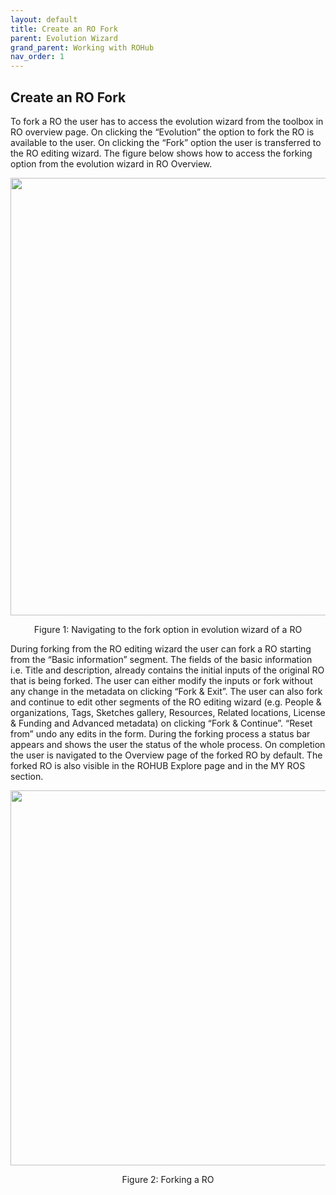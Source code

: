 ```yaml
---
layout: default
title: Create an RO Fork
parent: Evolution Wizard
grand_parent: Working with ROHub
nav_order: 1
---
```


## Create an RO Fork

To fork a RO the user has to access the evolution wizard from the toolbox in RO overview page. On clicking the “Evolution” the option to fork the RO is available to the user. On clicking the “Fork” option the user is transferred to the RO editing wizard. The figure below shows how to access the forking option from the evolution wizard in RO Overview.
<p align="center"> <img src="https://box.psnc.pl/f/4c9422badc/?raw=1" width="700"> </p>
<div align="center"> Figure 1: Navigating to the fork option in evolution wizard of a RO </div>

During forking from the RO editing wizard the user can fork a RO starting from the “Basic information” segment. The fields of the basic information i.e. Title and description, already contains the initial inputs of the original RO that is being forked. The user can either modify the inputs or fork without any change in the metadata on clicking “Fork & Exit”. The user can also fork and continue to edit other segments of the RO editing wizard (e.g. People & organizations, Tags, Sketches gallery, Resources, Related locations, License & Funding and Advanced metadata) on clicking “Fork & Continue”. “Reset from” undo any edits in the form. During the forking process a status bar appears and shows the user the status of the whole process. On completion the user is navigated to the Overview page of the forked RO by default. The forked RO is also visible in the ROHUB Explore page and in the MY ROS section.


<p align="center"> <img src="https://box.psnc.pl/f/3cebdacf9b/?raw=1" width="600"> </p>
<div align="center"> Figure 2: Forking a RO </div>
